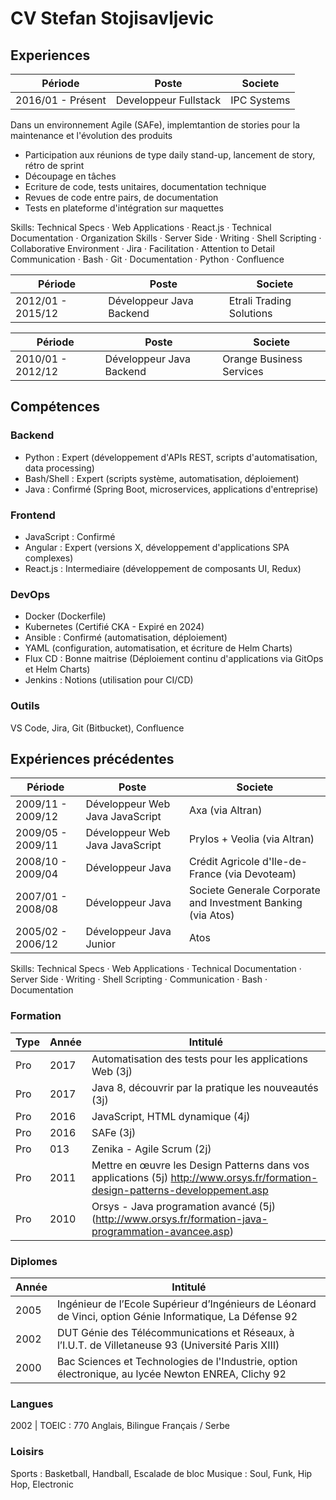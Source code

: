 # CV Stefan Stojisavljevic

## Experiences

Période | Poste | Societe
---------|----------|---------
2016/01 - Présent |  Developpeur Fullstack | IPC Systems

Dans un environnement Agile (SAFe), implemtantion de stories pour la maintenance et l'évolution des produits

- Participation aux réunions de type daily stand-up, lancement de story, rétro de sprint
- Découpage en tâches
- Ecriture de code, tests unitaires, documentation technique
- Revues de code entre pairs, de documentation
- Tests en plateforme d'intégration sur maquettes

Skills: Technical Specs · Web Applications · React.js · Technical Documentation · Organization Skills · Server Side · Writing · Shell Scripting · Collaborative Environment · Jira · Facilitation · Attention to Detail
Communication · Bash · Git · Documentation · Python · Confluence

Période | Poste | Societe
---------|----------|---------
2012/01 - 2015/12 | Développeur Java Backend | Etrali Trading Solutions

Période | Poste | Societe
---------|----------|---------
2010/01 - 2012/12 | Développeur Java Backend | Orange Business Services

## Compétences

### Backend

- Python : Expert (développement d'APIs REST, scripts d'automatisation, data processing)
- Bash/Shell : Expert (scripts système, automatisation, déploiement)
- Java : Confirmé (Spring Boot, microservices, applications d'entreprise)

### Frontend

- JavaScript : Confirmé
- Angular : Expert (versions X, développement d'applications SPA complexes)
- React.js : Intermediaire (développement de composants UI, Redux)

### DevOps

- Docker (Dockerfile)
- Kubernetes (Certifié CKA - Expiré en 2024)
- Ansible : Confirmé (automatisation, déploiement)
- YAML (configuration, automatisation, et écriture de Helm Charts)
- Flux CD : Bonne maitrise (Déploiement continu d'applications via GitOps et Helm Charts)
- Jenkins : Notions (utilisation pour CI/CD)

### Outils

VS Code, Jira, Git (Bitbucket), Confluence

## Expériences précédentes

Période | Poste | Societe
---------|----------|---------
2009/11 - 2009/12 | Développeur Web Java JavaScript | Axa (via Altran)
2009/05 - 2009/11 | Développeur Web Java JavaScript | Prylos + Veolia (via Altran)
2008/10 - 2009/04 | Développeur Java | Crédit Agricole d'Ile-de-France (via Devoteam)
2007/01 - 2008/08 | Développeur Java | Societe Generale Corporate and Investment Banking (via Atos)
2005/02 - 2006/12 | Développeur Java Junior | Atos

Skills: Technical Specs · Web Applications · Technical Documentation · Server Side · Writing · Shell Scripting · Communication · Bash · Documentation

### Formation

Type | Année | Intitulé
---------|----------|---------
Pro | 2017 | Automatisation des tests pour les applications Web (3j)
Pro | 2017 | Java 8, découvrir par la pratique les nouveautés (3j)
Pro | 2016 | JavaScript, HTML dynamique (4j)
Pro | 2016 | SAFe (3j)
Pro | 013 | Zenika - Agile Scrum (2j)
Pro | 2011 | Mettre en œuvre les Design Patterns dans vos applications (5j) http://www.orsys.fr/formation-design-patterns-developpement.asp 
Pro | 2010 | Orsys - Java programation avancé (5j) (http://www.orsys.fr/formation-java-programmation-avancee.asp)

### Diplomes

Année | Intitulé
-|-
2005 | Ingénieur de l’Ecole Supérieur d’Ingénieurs de Léonard de Vinci, option Génie Informatique, La Défense 92
2002 | DUT Génie des Télécommunications et Réseaux, à l’I.U.T. de Villetaneuse 93 (Université Paris XIII)
2000 | Bac Sciences et Technologies de l'Industrie, option électronique, au lycée Newton ENREA, Clichy 92

### Langues

2002 | TOEIC : 770 Anglais, Bilingue Français / Serbe

### Loisirs

Sports : Basketball, Handball, Escalade de bloc
Musique : Soul, Funk, Hip Hop, Electronic
